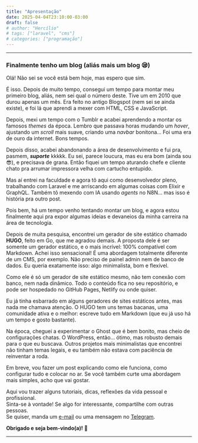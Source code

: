 ```yaml
---
title: "Apresentação"
date: 2025-04-04T23:10:00-03:00
draft: false
# author: "Hercílio"
# tags: ["laravel", "cms"]
# categories: ["programação"]
---
```


---
### Finalmente tenho um blog (aliás mais um blog 😪)

Olá! Não sei se você está bem hoje, mas espero que sim.

É isso. Depois de muito tempo, consegui um tempo para montar meu primeiro blog, aliás, nem sei qual o número deste. Tive um em 2010 que durou apenas um mês. Era feito no antigo Blogspot (nem sei se ainda existe), e foi lá que aprendi a mexer com HTML, CSS e JavaScript.

Depois, mexi um tempo com o Tumblr e acabei aprendendo a montar os famosos *themes* da época. Lembro que passava horas mudando um *hover*, ajustando um *scroll* mais suave, criando uma *navbar* bonitona… Foi uma era de ouro da internet. Bons tempos.


Depois disso, acabei abandonando a área de desenvolvimento e fui pra, pasmem, **_suporte_** kkkkk. Eu sei, parece loucura, mas eu era bom (ainda sou 😎), e precisava de grana. Então fiquei um tempo aturando chefe e cliente chato pra arrumar impressora velha com cartucho entupido.

Mas aí entrei na faculdade e agora tô aqui como desenvolvedor pleno, trabalhando com Laravel e me arriscando em algumas coisas com Elixir e GraphQL. Também tô mexendo com IA usando *agents* no N8N... mas isso é história pra outro post.

Pois bem, há um tempo venho tentando montar um blog, e agora estou finalmente aqui pra expor algumas ideias e devaneios da minha carreira na área de tecnologia.

Depois de muita pesquisa, encontrei um gerador de site estático chamado **HUGO**, feito em Go, que me agradou demais. A proposta dele é ser somente um gerador estático, e o mais incrível: 100% compatível com Markdown. Achei isso sensacional! É uma abordagem totalmente diferente de um CMS, por exemplo. Não preciso de painel admin nem de banco de dados. Eu queria exatamente isso: algo minimalista, bom e flexível.

Como ele é só um gerador de site estático mesmo, não tem conexão com banco, nem nada dinâmico. Todo o conteúdo fica no seu repositório, e pode ser hospedado no GitHub Pages, Netlify ou onde quiser.

Eu já tinha esbarrado em alguns geradores de sites estáticos antes, mas nada me chamava atenção. O HUGO tem uns temas bacanas, uma comunidade ativa e o melhor: escreve tudo em Markdown (que eu já uso há um tempo e gosto bastante).

Na época, cheguei a experimentar o Ghost que é bem bonito, mas cheio de configurações chatas. O WordPress, então... ótimo, mas robusto demais para o que eu buscava. Outros projetos mais minimalistas que encontrei não tinham temas legais, e eu também não estava com paciência de reinventar a roda.

Em breve, vou fazer um post explicando como ele funciona, como configurar tudo e colocar no ar. Se você também curte uma abordagem mais simples, acho que vai gostar.

Aqui vou trazer alguns tutoriais, dicas, reflexões da vida pessoal e profissional.  
Sinta-se à vontade! Se algo for interessante, compartilhe com outras pessoas.  
Se quiser, manda um [e-mail](mailto:contato@hercilio.me) ou uma mensagem no [Telegram](https://t.me/hercilioln).


**Obrigado e seja bem-vindo(a)!** 🚀

---

